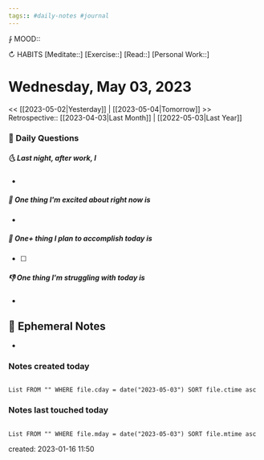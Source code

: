 ```yaml
---
tags:: #daily-notes #journal
---
```


⨑ MOOD::

↻ HABITS
[Meditate::]
[Exercise::]
[Read::]
[Personal Work::]

# Wednesday, May 03, 2023

<< [[2023-05-02|Yesterday]] | [[2023-05-04|Tomorrow]] >>
Retrospective:: [[2023-04-03|Last Month]] | [[2022-05-03|Last Year]]

### 📅 Daily Questions

##### 🌜 Last night, after work, I

-

##### 🙌 One thing I'm excited about right now is

-

##### 🚀 One+ thing I plan to accomplish today is

- [ ]

##### 👎 One thing I'm struggling with today is

-

## 📝 Ephemeral Notes

- 

### Notes created today

```dataview

List FROM "" WHERE file.cday = date("2023-05-03") SORT file.ctime asc

```

### Notes last touched today

```dataview

List FROM "" WHERE file.mday = date("2023-05-03") SORT file.mtime asc

```

created: 2023-01-16 11:50
